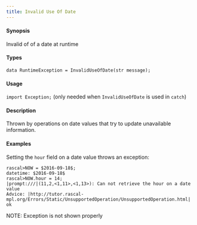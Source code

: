 ```yaml
---
title: Invalid Use Of Date
---
```


#### Synopsis

Invalid of of a date at runtime

#### Types

`data RuntimeException = InvalidUseOfDate(str message);`
       
#### Usage

`import Exception;` (only needed when `InvalidUseOfDate` is used in `catch`)

#### Description

Thrown by operations on date values that
try to update unavailable information.

#### Examples

Setting the `hour` field on a date value throws an exception:

```rascal-shell ,error
rascal>NOW = $2016-09-18$;
datetime: $2016-09-18$
rascal>NOW.hour = 14;
|prompt:///|(11,2,<1,11>,<1,13>): Can not retrieve the hour on a date value
Advice: |http://tutor.rascal-mpl.org/Errors/Static/UnsupportedOperation/UnsupportedOperation.html|
ok
```

NOTE: Exception is not shown properly


